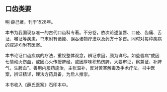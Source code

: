 ## 口齿类要

明·薛己著，刊于1528年。

本书为我国现存唯一的古代口齿科专著。不分卷，依次论述茧唇、口疮、齿痛、舌证、喉证等疾患，书末附有诸鲠、误吞诸物疗法以及药方十多首。同时对每种疾病的叙述均附有医案。

本书论证口齿疾病的疗法，重视整体观念，辨证求因，颇为详尽。如茧唇病“或因七情动火伤血，或因心火传授脾经，或因厚味积热伤脾，大要审证，察兼证，补脾气，生脾血”。善用内服药施治，主张温补，反对苦寒解毒及手术疗法。书中医案，辨证精详，理法方药具备，为后人推崇。

本书收入《薛氏医案》石印本中。
